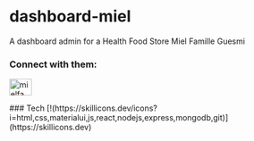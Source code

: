 # dashboard-miel
A dashboard admin for a Health Food Store  Miel Famille Guesmi 
  <h3 align="left">Connect with them:</h3>
<p align="left">
<a href="https://instagram.com/mielfamilleguesmi" target="blank"><img align="center" src="https://raw.githubusercontent.com/rahuldkjain/github-profile-readme-generator/master/src/images/icons/Social/instagram.svg" alt="mielfamilleguesmi" height="30" width="40" /></a>
</p>
### Tech 
[!(https://skillicons.dev/icons?i=html,css,materialui,js,react,nodejs,express,mongodb,git)](https://skillicons.dev)
